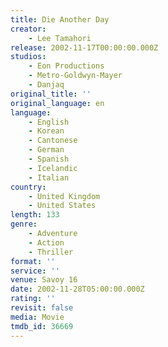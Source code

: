 ```yaml
---
title: Die Another Day
creator:
    - Lee Tamahori
release: 2002-11-17T00:00:00.000Z
studios:
    - Eon Productions
    - Metro-Goldwyn-Mayer
    - Danjaq
original_title: ''
original_language: en
language:
    - English
    - Korean
    - Cantonese
    - German
    - Spanish
    - Icelandic
    - Italian
country:
    - United Kingdom
    - United States
length: 133
genre:
    - Adventure
    - Action
    - Thriller
format: ''
service: ''
venue: Savoy 16
date: 2002-11-28T05:00:00.000Z
rating: ''
revisit: false
media: Movie
tmdb_id: 36669
---
```



